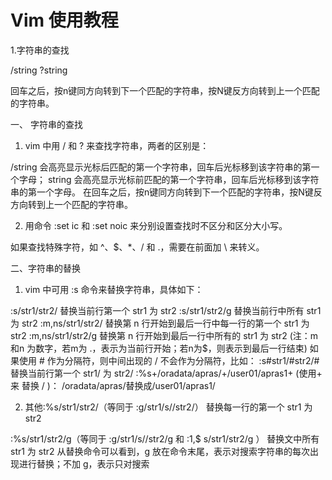 # Vim 使用教程

1.字符串的查找

/string
?string

回车之后，按n键同方向转到下一个匹配的字符串，按N键反方向转到上一个匹配的字符串。

一、 字符串的查找

1. vim 中用 / 和 ? 来查找字符串，两者的区别是：

/string 会高亮显示光标后匹配的第一个字符串，回车后光标移到该字符串的第一个字母； 
string 会高亮显示光标前匹配的第一个字符串，回车后光标移到该字符串的第一个字母。 
在回车之后，按n键同方向转到下一个匹配的字符串，按N键反方向转到上一个匹配的字符串。

2. 用命令 :set ic 和 :set noic 来分别设置查找时不区分和区分大小写。

如果查找特殊字符，如 ^、$、*、/ 和 .，需要在前面加 \ 来转义。

二、字符串的替换

1. vim 中可用 :s 命令来替换字符串，具体如下：

:s/str1/str2/ 替换当前行第一个 str1 为 str2 
:s/str1/str2/g 替换当前行中所有 str1 为 str2 
:m,ns/str1/str2/ 替换第 n 行开始到最后一行中每一行的第一个 str1 为 str2 
:m,ns/str1/str2/g 替换第 n 行开始到最后一行中所有的 str1 为 str2 
(注：m和n 为数字，若m为 .，表示为当前行开始；若n为$，则表示到最后一行结束) 
如果使用 # 作为分隔符，则中间出现的 / 不会作为分隔符，比如： 
:s#str1/#str2/# 替换当前行第一个 str1/ 为 str2/ 
:%s+/oradata/apras/+/user01/apras1+ (使用+ 来 替换 / )： /oradata/apras/替换成/user01/apras1/

2. 其他:%s/str1/str2/（等同于 :g/str1/s//str2/） 替换每一行的第一个 str1 为 str2

:%s/str1/str2/g（等同于 :g/str1/s//str2/g 和 :1,$ s/str1/str2/g ） 替换文中所有 str1 为 str2 
从替换命令可以看到，g 放在命令末尾，表示对搜索字符串的每次出现进行替换；不加 g，表示只对搜索
